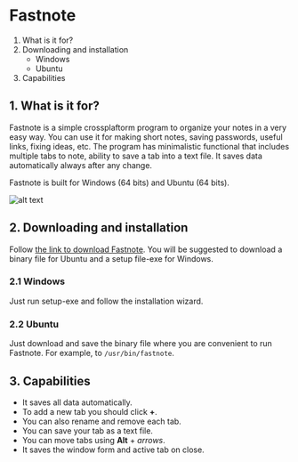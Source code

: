 # Fastnote

1. What is it for?
2. Downloading and installation
   * Windows
   * Ubuntu
3. Capabilities


## 1. What is it for?

Fastnote is a simple crossplaftorm program to organize your notes in a very easy way.
You can use it for making short notes, saving passwords, useful links, fixing ideas, etc.
The program has minimalistic functional that includes multiple tabs to note, ability to save a tab into a text file.
It saves data automatically always after any change.

Fastnote is built for Windows (64 bits) and Ubuntu (64 bits).

![alt text](http://fomalhaut.su/static/fomalhaut/images/fastnote.png "Fastnote")


## 2. Downloading and installation

Follow [the link to download Fastnote](http://fomalhaut.su/en/software/download/FastNote/).
You will be suggested to download a binary file for Ubuntu and a setup file-exe for Windows.

### 2.1 Windows

Just run setup-exe and follow the installation wizard.

### 2.2 Ubuntu

Just download and save the binary file where you are convenient to run Fastnote. For example, to `/usr/bin/fastnote`.


## 3. Capabilities

* It saves all data automatically.
* To add a new tab you should click **+**.
* You can also rename and remove each tab.
* You can save your tab as a text file.
* You can move tabs using **Alt** + *arrows*.
* It saves the window form and active tab on close.
